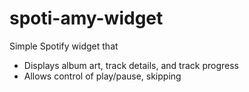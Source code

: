 # spoti-amy-widget

Simple Spotify widget that
- Displays album art, track details, and track progress
- Allows control of play/pause, skipping
